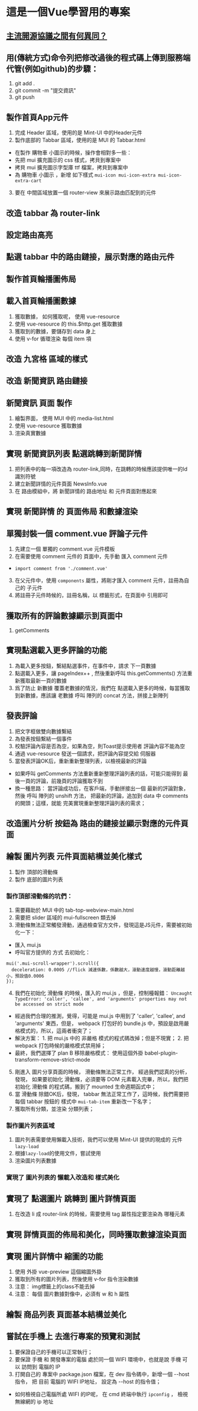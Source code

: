 # 這是一個Vue學習用的專案

## 

### 

#### 

## [主流開源協議之間有何異同？](https://www.zhihu.com/question/19568896)

## 用(傳統方式)命令列把修改過後的程式碼上傳到服務端代管(例如github)的步驟：

1. git add .
2. git commit -m "提交資訊"
3. git push

## 製作首頁App元件
1. 完成 Header 區域，使用的是 Mint-UI 中的Header元件
2. 製作底部的 Tabbar 區域，使用的是 MUI 的 Tabbar.html
 + 在製作 購物車 小圖示的時候，操作會相對多一些：
 + 先把 mui 擴充圖示的 css 樣式，拷貝到專案中
 + 拷貝 mui 擴充圖示字型庫 ttf 檔案，拷貝到專案中
 + 為 購物車 小圖示 ，新增 如下樣式 `mui-icon mui-icon-extra mui-icon-extra-cart`
3. 要在 中間區域放置一個 router-view 來展示路由匹配到的元件

## 改造 tabbar 為 router-link

## 設定路由高亮

## 點選 tabbar 中的路由鏈接，展示對應的路由元件

## 製作首頁輪播圖佈局

## 載入首頁輪播圖數據
1. 獲取數據， 如何獲取呢， 使用 vue-resource
2. 使用 vue-resource 的 this.$http.get 獲取數據
3. 獲取到的數據，要儲存到 data 身上
4. 使用 v-for 循環渲染 每個 item 項

## 改造 九宮格 區域的樣式

## 改造 新聞資訊 路由鏈接

## 新聞資訊 頁面 製作
1. 繪製界面， 使用 MUI 中的 media-list.html
2. 使用 vue-resource 獲取數據
3. 渲染真實數據

## 實現 新聞資訊列表 點選跳轉到新聞詳情
1. 把列表中的每一項改造為 router-link,同時，在跳轉的時候應該提供唯一的Id識別符號
2. 建立新聞詳情的元件頁面  NewsInfo.vue
3. 在 路由模組中，將 新聞詳情的 路由地址 和 元件頁面對應起來

## 實現 新聞詳情 的 頁面佈局 和數據渲染

## 單獨封裝一個 comment.vue 評論子元件
1. 先建立一個 單獨的 comment.vue 元件模板
2. 在需要使用 comment 元件的 頁面中，先手動 匯入 comment 元件
 + `import comment from './comment.vue'`
3. 在父元件中，使用 `components` 屬性，將剛才匯入 comment 元件，註冊為自己的 子元件
4. 將註冊子元件時候的，註冊名稱，以 標籤形式，在頁面中 引用即可

## 獲取所有的評論數據顯示到頁面中
1. getComments

## 實現點選載入更多評論的功能
1. 為載入更多按鈕，繫結點選事件，在事件中，請求 下一頁數據
2. 點選載入更多，讓 pageIndex++ , 然後重新呼叫 this.getComments() 方法重新獲取最新一頁的數據
3. 爲了防止 新數據 覆蓋老數據的情況，我們在 點選載入更多的時候，每當獲取到新數據，應該讓 老數據 呼叫 陣列的 concat 方法，拼接上新陣列

## 發表評論
1. 把文字框做雙向數據繫結
2. 為發表按鈕繫結一個事件
3. 校驗評論內容是否為空，如果為空，則Toast提示使用者 評論內容不能為空
4. 通過 vue-resource 發送一個請求，把評論內容提交給 伺服器
5. 當發表評論OK后，重新重新整理列表，以檢視最新的評論
 + 如果呼叫 getComments 方法重新重新整理評論列表的話，可能只能得到 最後一頁的評論，前幾頁的評論獲取不到
 + 換一種思路： 當評論成功后，在客戶端，手動拼接出一個 最新的評論對象，然後 呼叫 陣列的 unshift 方法， 把最新的評論，追加到  data 中 comments 的開頭；這樣，就能 完美實現重新整理評論列表的需求；

## 改造圖片分析 按鈕為 路由的鏈接並顯示對應的元件頁面

## 繪製 圖片列表 元件頁面結構並美化樣式
 1. 製作 頂部的滑動條
 2. 製作 底部的圖片列表
### 製作頂部滑動條的坑們：
 1. 需要藉助於 MUI 中的 tab-top-webview-main.html 
 2. 需要把 slider 區域的 mui-fullscreen 類去掉
 3. 滑動條無法正常觸發滑動，通過檢查官方文件，發現這是JS元件，需要被初始化一下：
  + 匯入 mui.js 
  + 呼叫官方提供的 方式 去初始化：
  ```
  mui('.mui-scroll-wrapper').scroll({
    deceleration: 0.0005 //flick 減速係數，係數越大，滾動速度越慢，滾動距離越小，預設值0.0006
  });
  ```
 4. 我們在初始化 滑動條 的時候，匯入的 mui.js ，但是，控制檯報錯： `Uncaught TypeError: 'caller', 'callee', and 'arguments' properties may not be accessed on strict mode`
  + 經過我們合理的推測，覺得，可能是 mui.js 中用到了 'caller', 'callee', and 'arguments' 東西，但是， webpack 打包好的 bundle.js 中，預設是啟用嚴格模式的，所以，這兩者衝突了；
  + 解決方案： 1. 把 mui.js 中的 非嚴格 模式的程式碼改掉；但是不現實； 2. 把 webpack 打包時候的嚴格模式禁用掉；
  + 最終，我們選擇了 plan B  移除嚴格模式： 使用這個外掛 babel-plugin-transform-remove-strict-mode
 5. 剛進入 圖片分享頁面的時候， 滑動條無法正常工作， 經過我們認真的分析，發現， 如果要初始化 滑動條，必須要等 DOM 元素載入完畢，所以，我們把 初始化 滑動條 的程式碼，搬到了 mounted 生命週期函式中；
 6. 當 滑動條 除錯OK后，發現， tabbar 無法正常工作了，這時候，我們需要把 每個 tabbar 按鈕的 樣式中  `mui-tab-item` 重新改一下名字；
 7. 獲取所有分類，並渲染 分類列表；

### 製作圖片列表區域
1. 圖片列表需要使用懶載入技術，我們可以使用 Mint-UI 提供的現成的 元件 `lazy-load`
2. 根據`lazy-load`的使用文件，嘗試使用
3. 渲染圖片列表數據

### 實現了 圖片列表的 懶載入改造和 樣式美化

## 實現了 點選圖片 跳轉到 圖片詳情頁面
1. 在改造 li 成 router-link 的時候，需要使用 tag 屬性指定要渲染為 哪種元素

## 實現 詳情頁面的佈局和美化，同時獲取數據渲染頁面

## 實現 圖片詳情中 縮圖的功能
1. 使用 外掛 vue-preview 這個縮圖外掛
2. 獲取到所有的圖片列表，然後使用 v-for 指令渲染數據
3. 注意： img標籤上的class不能去掉
4. 注意： 每個 圖片數據對像中，必須有 w 和 h 屬性

## 繪製 商品列表 頁面基本結構並美化

## 嘗試在手機上 去進行專案的預覽和測試
1. 要保證自己的手機可以正常執行；
2. 要保證 手機 和 開發專案的電腦 處於同一個 WIFI 環境中，也就是說 手機 可以 訪問到 電腦的 IP
3. 打開自己的 專案中 package.json 檔案，在 dev 指令碼中，新增一個 --host 指令， 把 目前 電腦的 WIFI IP地址， 設定為 --host 的指令值；
 + 如何檢視自己電腦所處 WIFI 的IP呢， 在 cmd 終端中執行 `ipconfig` ， 檢視 無線網的 ip 地址